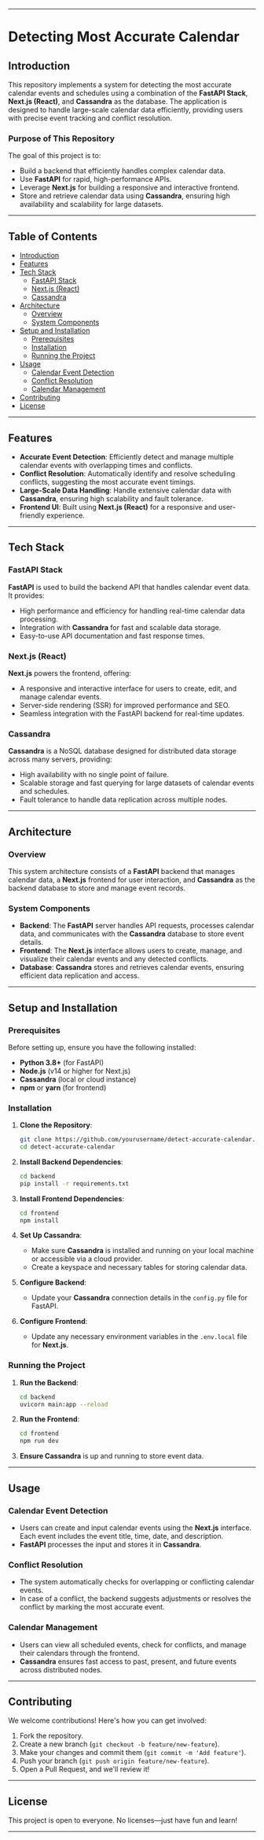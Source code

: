 
---

# **Detecting Most Accurate Calendar**

## **Introduction**

This repository implements a system for detecting the most accurate calendar events and schedules using a combination of the **FastAPI Stack**, **Next.js (React)**, and **Cassandra** as the database. The application is designed to handle large-scale calendar data efficiently, providing users with precise event tracking and conflict resolution.

### **Purpose of This Repository**

The goal of this project is to:
- Build a backend that efficiently handles complex calendar data.
- Use **FastAPI** for rapid, high-performance APIs.
- Leverage **Next.js** for building a responsive and interactive frontend.
- Store and retrieve calendar data using **Cassandra**, ensuring high availability and scalability for large datasets.

---

## **Table of Contents**

- [Introduction](#introduction)
- [Features](#features)
- [Tech Stack](#tech-stack)
  - [FastAPI Stack](#fastapi-stack)
  - [Next.js (React)](#nextjs-react)
  - [Cassandra](#cassandra)
- [Architecture](#architecture)
  - [Overview](#overview)
  - [System Components](#system-components)
- [Setup and Installation](#setup-and-installation)
  - [Prerequisites](#prerequisites)
  - [Installation](#installation)
  - [Running the Project](#running-the-project)
- [Usage](#usage)
  - [Calendar Event Detection](#calendar-event-detection)
  - [Conflict Resolution](#conflict-resolution)
  - [Calendar Management](#calendar-management)
- [Contributing](#contributing)
- [License](#license)

---

## **Features**

- **Accurate Event Detection**: Efficiently detect and manage multiple calendar events with overlapping times and conflicts.
- **Conflict Resolution**: Automatically identify and resolve scheduling conflicts, suggesting the most accurate event timings.
- **Large-Scale Data Handling**: Handle extensive calendar data with **Cassandra**, ensuring high scalability and fault tolerance.
- **Frontend UI**: Built using **Next.js (React)** for a responsive and user-friendly experience.

---

## **Tech Stack**

### **FastAPI Stack**

**FastAPI** is used to build the backend API that handles calendar event data. It provides:
- High performance and efficiency for handling real-time calendar data processing.
- Integration with **Cassandra** for fast and scalable data storage.
- Easy-to-use API documentation and fast response times.

### **Next.js (React)**

**Next.js** powers the frontend, offering:
- A responsive and interactive interface for users to create, edit, and manage calendar events.
- Server-side rendering (SSR) for improved performance and SEO.
- Seamless integration with the FastAPI backend for real-time updates.

### **Cassandra**

**Cassandra** is a NoSQL database designed for distributed data storage across many servers, providing:
- High availability with no single point of failure.
- Scalable storage and fast querying for large datasets of calendar events and schedules.
- Fault tolerance to handle data replication across multiple nodes.

---

## **Architecture**

### **Overview**

This system architecture consists of a **FastAPI** backend that manages calendar data, a **Next.js** frontend for user interaction, and **Cassandra** as the backend database to store and manage event records.

### **System Components**

- **Backend**: The **FastAPI** server handles API requests, processes calendar data, and communicates with the **Cassandra** database to store event details.
- **Frontend**: The **Next.js** interface allows users to create, manage, and visualize their calendar events and any detected conflicts.
- **Database**: **Cassandra** stores and retrieves calendar events, ensuring efficient data replication and access.

---

## **Setup and Installation**

### **Prerequisites**

Before setting up, ensure you have the following installed:
- **Python 3.8+** (for FastAPI)
- **Node.js** (v14 or higher for Next.js)
- **Cassandra** (local or cloud instance)
- **npm** or **yarn** (for frontend)

### **Installation**

1. **Clone the Repository**:
   ```bash
   git clone https://github.com/yourusername/detect-accurate-calendar.git
   cd detect-accurate-calendar
   ```

2. **Install Backend Dependencies**:
   ```bash
   cd backend
   pip install -r requirements.txt
   ```

3. **Install Frontend Dependencies**:
   ```bash
   cd frontend
   npm install
   ```

4. **Set Up Cassandra**:
   - Make sure **Cassandra** is installed and running on your local machine or accessible via a cloud provider.
   - Create a keyspace and necessary tables for storing calendar data.

5. **Configure Backend**:
   - Update your **Cassandra** connection details in the `config.py` file for FastAPI.

6. **Configure Frontend**:
   - Update any necessary environment variables in the `.env.local` file for **Next.js**.

### **Running the Project**

1. **Run the Backend**:
   ```bash
   cd backend
   uvicorn main:app --reload
   ```

2. **Run the Frontend**:
   ```bash
   cd frontend
   npm run dev
   ```

3. **Ensure Cassandra** is up and running to store event data.

---

## **Usage**

### **Calendar Event Detection**

- Users can create and input calendar events using the **Next.js** interface. Each event includes the event title, time, date, and description.
- **FastAPI** processes the input and stores it in **Cassandra**.

### **Conflict Resolution**

- The system automatically checks for overlapping or conflicting calendar events.
- In case of a conflict, the backend suggests adjustments or resolves the conflict by marking the most accurate event.

### **Calendar Management**

- Users can view all scheduled events, check for conflicts, and manage their calendars through the frontend.
- **Cassandra** ensures fast access to past, present, and future events across distributed nodes.

---

## **Contributing**

We welcome contributions! Here's how you can get involved:
1. Fork the repository.
2. Create a new branch (`git checkout -b feature/new-feature`).
3. Make your changes and commit them (`git commit -m 'Add feature'`).
4. Push your branch (`git push origin feature/new-feature`).
5. Open a Pull Request, and we'll review it!

---

## **License**

This project is open to everyone. No licenses—just have fun and learn!

---
